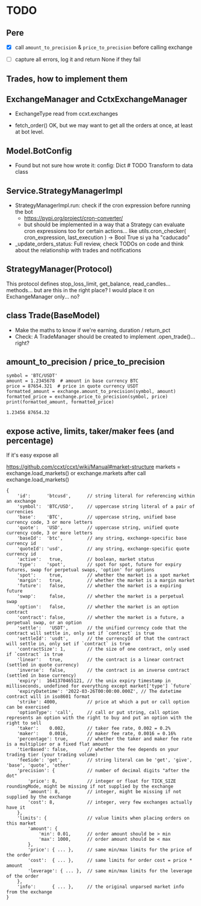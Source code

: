 # TODO

## Pere

- [x] call `amount_to_precision` & `price_to_precision` before calling exchange
- [ ] capture all errors, log it and return None if they fail





## Trades, how to implement them

## ExchangeManager and CctxExchangeManager
- ExchangeType read from ccxt.exchanges

- fetch_order() OK,  but we may want to get all the orders at once, at least at bot level.


## Model.BotConfig
- Found but not sure how wrote it: config: Dict  # TODO Transform to data class


## Service.StrategyManagerImpl
- StrategyManagerImpl.run: check if the cron expression before running the bot
  - https://pypi.org/project/cron-converter/
  - but should be implemented in a way that a Strategy can evaluate cron expressions too for certain actions... like utils.cron_checker( cron_expression, last_execution ) -> Bool True si ya ha "caducado" 
- _update_orders_status: Full review, check TODOs on code and think about the relationship with trades and notifications

## StrategyManager(Protocol)

This protocol defines stop_loss_limit, get_balance, read_candles... methods... but are this in the right place? I would place it on ExchangeManager only... no?


## class Trade(BaseModel)
- Make the maths to know if we're earning, duration / return_pct
- Check: A TradeManager should be created to implement .open_trade()... right?


## amount_to_precision / price_to_precision

```
symbol = 'BTC/USDT'
amount = 1.2345678  # amount in base currency BTC
price = 87654.321  # price in quote currency USDT
formatted_amount = exchange.amount_to_precision(symbol, amount)
formatted_price = exchange.price_to_precision(symbol, price)
print(formatted_amount, formatted_price)

1.23456 87654.32
```

## expose active, limits, taker/maker fees (and percentage) 

If it's easy expose all

https://github.com/ccxt/ccxt/wiki/Manual#market-structure
markets = exchange.load_markets()
or exchange.markets after call exchange.load_markets()

```
{
    'id':      'btcusd',      // string literal for referencing within an exchange
    'symbol':  'BTC/USD',     // uppercase string literal of a pair of currencies
    'base':    'BTC',         // uppercase string, unified base currency code, 3 or more letters
    'quote':   'USD',         // uppercase string, unified quote currency code, 3 or more letters
    'baseId':  'btc',         // any string, exchange-specific base currency id
    'quoteId': 'usd',         // any string, exchange-specific quote currency id
    'active':   true,         // boolean, market status
    'type':    'spot',        // spot for spot, future for expiry futures, swap for perpetual swaps, 'option' for options
    'spot':     true,         // whether the market is a spot market
    'margin':   true,         // whether the market is a margin market
    'future':   false,        // whether the market is a expiring future
    'swap':     false,        // whether the market is a perpetual swap
    'option':   false,        // whether the market is an option contract
    'contract': false,        // whether the market is a future, a perpetual swap, or an option
    'settle':   'USDT',       // the unified currency code that the contract will settle in, only set if `contract` is true
    'settleId': 'usdt',       // the currencyId of that the contract will settle in, only set if `contract` is true
    'contractSize': 1,        // the size of one contract, only used if `contract` is true
    'linear':   true,         // the contract is a linear contract (settled in quote currency)
    'inverse':  false,        // the contract is an inverse contract (settled in base currency)
    'expiry':  1641370465121, // the unix expiry timestamp in milliseconds, undefined for everything except market['type'] `future`
    'expiryDatetime': '2022-03-26T00:00:00.000Z', // The datetime contract will in iso8601 format
    'strike': 4000,           // price at which a put or call option can be exercised
    'optionType': 'call',     // call or put string, call option represents an option with the right to buy and put an option with the right to sell
    'taker':    0.002,        // taker fee rate, 0.002 = 0.2%
    'maker':    0.0016,       // maker fee rate, 0.0016 = 0.16%
    'percentage': true,       // whether the taker and maker fee rate is a multiplier or a fixed flat amount
    'tierBased': false,       // whether the fee depends on your trading tier (your trading volume)
    'feeSide': 'get',         // string literal can be 'get', 'give', 'base', 'quote', 'other'
    'precision': {            // number of decimal digits "after the dot"
        'price': 8,           // integer or float for TICK_SIZE roundingMode, might be missing if not supplied by the exchange
        'amount': 8,          // integer, might be missing if not supplied by the exchange
        'cost': 8,            // integer, very few exchanges actually have it
    },
    'limits': {               // value limits when placing orders on this market
        'amount': {
            'min': 0.01,      // order amount should be > min
            'max': 1000,      // order amount should be < max
        },
        'price': { ... },     // same min/max limits for the price of the order
        'cost':  { ... },     // same limits for order cost = price * amount
        'leverage': { ... },  // same min/max limits for the leverage of the order
    },
    'info':      { ... },     // the original unparsed market info from the exchange
}

```

